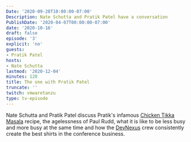 ```yaml
---
Date: '2020-09-28T10:00:00-07:00'
Description: Nate Schutta and Pratik Patel have a conversation
PublishDate: '2020-04-07T00:00:00-07:00'
date: '2020-10-16'
draft: false
episode: '3'
explicit: 'no'
guests:
- Pratik Patel
hosts:
- Nate Schutta
lastmod: '2020-12-04'
minutes: 120
title: The one with Pratik Patel
truncate: ''
twitch: vmwaretanzu
type: tv-episode
---
```


Nate Schutta and Pratik Patel discuss Pratik's infamous [Chicken Tikka Masala](https://twitter.com/prpatel/status/1315409025765453824) recipe, the agelessness of Paul Rudd, what it is like to be less busy and more busy at the same time and how the [DevNexus](https://devnexus.com) crew consistently create the best shirts in the conference business.